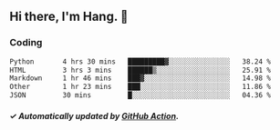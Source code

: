 ## Hi there, I'm Hang. 👋

### Coding

<!--START_SECTION:waka-->

```txt
Python       4 hrs 30 mins   █████████▓░░░░░░░░░░░░░░░   38.24 %
HTML         3 hrs 3 mins    ██████▒░░░░░░░░░░░░░░░░░░   25.91 %
Markdown     1 hr 46 mins    ███▓░░░░░░░░░░░░░░░░░░░░░   14.98 %
Other        1 hr 23 mins    ███░░░░░░░░░░░░░░░░░░░░░░   11.86 %
JSON         30 mins         █░░░░░░░░░░░░░░░░░░░░░░░░   04.36 %
```

<!--END_SECTION:waka-->

##### ✓ Automatically updated by [GitHub Action](https://github.com/huhuhang/huhuhang/actions).
